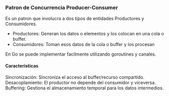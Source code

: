 ### Patron de Concurrencia Producer-Consumer

Es un patron que involucra a dos tipos de entidades
Productores y Consumidores.

- Productores:  Generan los datos o elementos y los colocan en 
                una cola o buffer.
- Consumidores: Toman esos datos de la cola o buffer y los procesan

En Go se puede implementar facilmente utilizando goroutines
y canales.

#### Caracteristicas

Sincronización:  Sincroniza el acceso al buffer/recurso compartido.
Desacoplamiento: El productor no depende del consumidor y viceversa.
Buffering:       Gestiona el almacenamiento temporal para los datos intermedios.
